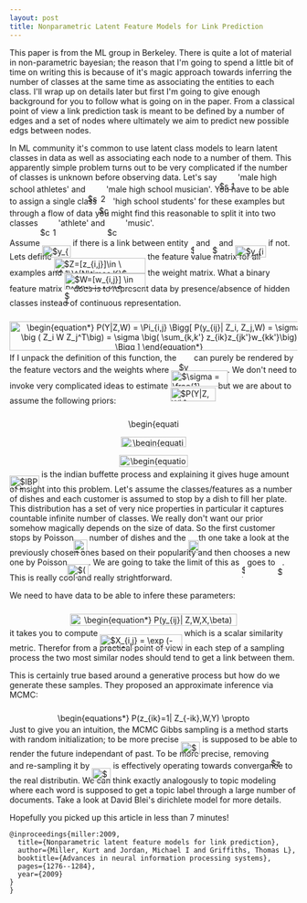 ```yaml
---
layout: post
title: Nonparametric Latent Feature Models for Link Prediction
---
```


This paper is from the ML group in Berkeley.
There is quite a lot of material in non-parametric bayesian;
the reason that I'm going to spend a little bit of time on writing this is because of it's magic approach towards inferring the number of classes at the same time as associating the entities to each class.
I'll wrap up on details later but first I'm going to give enough background for you to follow what is going on in the paper.
From a classical point of view a link prediction task is meant to be defined by a number of edges and a set of nodes where ultimately we aim to predict new possible edgs between nodes.

In ML community it's common to use latent class models to learn latent classes in data as well as associating each node to a number of them.
This apparently simple problem turns out to be very complicated if the number of classes is unknown before observing data. 
Let's say <img alt="$s_1=$" src="https://rawgit.com/dadashkarimi/dadashkarimi.github.io/master/svgs/e63d5448ef61e2fd17edd20e83eeed26.svg?invert_in_darkmode" align="middle" width="32.355015pt" height="14.10255pt" style="position:relative;top:10px"/>'male high school athletes' and <img alt="$s_2=$" src="https://rawgit.com/dadashkarimi/dadashkarimi.github.io/master/svgs/caa80954b35018e0be0ea8d2119017fd.svg?invert_in_darkmode" align="middle" width="32.355015pt" height="14.10255pt" style="position:relative;top:10px"/>'male high school musician'. 
You have to be able to assign a single class <img alt="$c=$" src="https://rawgit.com/dadashkarimi/dadashkarimi.github.io/master/svgs/3318bc78ce112b6761f73b9288905746.svg?invert_in_darkmode" align="middle" width="24.39096pt" height="14.10255pt" style="position:relative;top:10px"/>'high school students' for these examples but through a flow of data you might find this reasonable to split it into two classes <img alt="$c_1=$" src="https://rawgit.com/dadashkarimi/dadashkarimi.github.io/master/svgs/b5cbeca3815c7e70bd9ff3164e0e51ee.svg?invert_in_darkmode" align="middle" width="31.76547pt" height="14.10255pt" style="position:relative;top:10px"/>'athlete' and <img alt="$c_2=$" src="https://rawgit.com/dadashkarimi/dadashkarimi.github.io/master/svgs/3367c6d79b877c913dccd683f3951fb9.svg?invert_in_darkmode" align="middle" width="31.76547pt" height="14.10255pt" style="position:relative;top:10px"/>'music'. 

Assume <img alt="$y_{ij}=1$" src="https://rawgit.com/dadashkarimi/dadashkarimi.github.io/master/svgs/193959917d5e875406dd5eab26c8139e.svg?invert_in_darkmode" align="middle" width="49.665pt" height="21.10812pt" style="position:relative;top:10px"/> if there is a link between entity <img alt="$i$" src="https://rawgit.com/dadashkarimi/dadashkarimi.github.io/master/svgs/77a3b857d53fb44e33b53e4c8b68351a.svg?invert_in_darkmode" align="middle" width="5.642109pt" height="21.60213pt" style="position:relative;top:10px"/> and <img alt="$j$" src="https://rawgit.com/dadashkarimi/dadashkarimi.github.io/master/svgs/36b5afebdba34564d884d347484ac0c7.svg?invert_in_darkmode" align="middle" width="7.6816575pt" height="21.60213pt" style="position:relative;top:10px"/> and <img alt="$y_{i,j}=0$" src="https://rawgit.com/dadashkarimi/dadashkarimi.github.io/master/svgs/67e3ad425f262d5d43ef11d4da43e404.svg?invert_in_darkmode" align="middle" width="53.569065pt" height="21.10812pt" style="position:relative;top:10px"/> if not. 
Lets define <img alt="$Z=[z_{i,j}]\in \{0,1\}^{N\times K}$" src="https://rawgit.com/dadashkarimi/dadashkarimi.github.io/master/svgs/859d4e2097e2da22e1254770851ac6e3.svg?invert_in_darkmode" align="middle" width="160.164345pt" height="27.59823pt" style="position:relative;top:10px"/> the feature value matrix for all examples and <img alt="$W=[w_{i,j}] \in R^{K\times K}$" src="https://rawgit.com/dadashkarimi/dadashkarimi.github.io/master/svgs/daa1032b51643b282c7bcad307157bbf.svg?invert_in_darkmode" align="middle" width="142.389885pt" height="27.59823pt" style="position:relative;top:10px"/> the weight matrix.
What a binary feature matrix <img alt="$Z$" src="https://rawgit.com/dadashkarimi/dadashkarimi.github.io/master/svgs/5b51bd2e6f329245d425b8002d7cf942.svg?invert_in_darkmode" align="middle" width="12.351075pt" height="22.38192pt" style="position:relative;top:10px"/> does is to represent data by presence/absence of hidden classes instead of continuous representation.
<p align="center"><img alt="\begin{equation*}&#10;P(Y|Z,W) = \Pi_{i,j} \Bigg[ P(y_{ij}| Z_i, Z_j,W) = \sigma \big ( Z_i W Z_j^T\big) = \sigma \big( \sum_{k,k'} z_{ik}z_{jk'}w_{kk'}\big) \Bigg ]&#10;\end{equation*}" src="https://rawgit.com/dadashkarimi/dadashkarimi.github.io/master/svgs/955edbc0b2eb83e8fc2d93a66ca13a71.svg?invert_in_darkmode" align="middle" width="523.52355pt" height="50.765715pt" style="position:relative;top:10px"/></p>

If I unpack the definition of this function, the <img alt="$y_{i,j}$" src="https://rawgit.com/dadashkarimi/dadashkarimi.github.io/master/svgs/782a78d8c11a2145d873d3bc48870864.svg?invert_in_darkmode" align="middle" width="22.634205pt" height="14.10255pt" style="position:relative;top:10px"/> can purely be rendered by the feature vectors and the weights where <img alt="$\sigma = \frac{1}{1+\exp (-x)}$" src="https://rawgit.com/dadashkarimi/dadashkarimi.github.io/master/svgs/9eaa22a843a8020f1a347b764412b390.svg?invert_in_darkmode" align="middle" width="98.448075pt" height="27.72033pt" style="position:relative;top:10px"/>.
We don't need to invoke very complicated ideas to estimate <img alt="$P(Y|Z,W)$" src="https://rawgit.com/dadashkarimi/dadashkarimi.github.io/master/svgs/e1ce5fa1d74b30b52d79c04d7177e556.svg?invert_in_darkmode" align="middle" width="79.726185pt" height="24.56553pt" style="position:relative;top:10px"/> but we are about to assume the following priors:
<p align="center"><img alt="\begin{equation*}&#10;Z \sim IBP(\alpha) &#10;\end{equation*}" src="https://rawgit.com/dadashkarimi/dadashkarimi.github.io/master/svgs/18c63f10b9a4ddca28b1e6bc16712caf.svg?invert_in_darkmode" align="middle" width="92.033205pt" height="16.376943pt" style="position:relative;top:10px"/></p>
<p align="center"><img alt="\begin{equation*}&#10;w_{kk'} \sim N(0,\delta^2_w) &#10;\end{equation*}" src="https://rawgit.com/dadashkarimi/dadashkarimi.github.io/master/svgs/4a56963c4a4f9bfe3637530d80b56ac5.svg?invert_in_darkmode" align="middle" width="114.4803pt" height="18.269295pt" style="position:relative;top:10px"/></p>
<p align="center"><img alt="\begin{equation*}&#10;y_{ij} \sim \delta(Z_iWZ_j^T)&#10;\end{equation*}" src="https://rawgit.com/dadashkarimi/dadashkarimi.github.io/master/svgs/5568287b2ca605e21e193a3d04493aea.svg?invert_in_darkmode" align="middle" width="119.228505pt" height="20.913915pt" style="position:relative;top:10px"/></p>

<img alt="$IBP(.)$" src="https://rawgit.com/dadashkarimi/dadashkarimi.github.io/master/svgs/cf8b75d677c758fa8caf59ef55c91a57.svg?invert_in_darkmode" align="middle" width="51.820065pt" height="24.56553pt" style="position:relative;top:10px"/> is the indian buffette process and explaining it gives huge amount of insight into this problem.
Let's assume the classes/features as a number of dishes and each customer is assumed to stop by a dish to fill her plate. 
This distribution has a set of very nice properties in particular it captures countable infinite number of classes.
We really don't want our prior somehow magically depends on the size of data.
So the first customer stops by Poisson<img alt="$(\alpha)$" src="https://rawgit.com/dadashkarimi/dadashkarimi.github.io/master/svgs/38f17d4708f8ad119c90e54b43954d60.svg?invert_in_darkmode" align="middle" width="23.2749pt" height="24.56553pt" style="position:relative;top:10px"/> number of dishes and the <img alt="$i-$" src="https://rawgit.com/dadashkarimi/dadashkarimi.github.io/master/svgs/7b7ccf0dc7f33e23877ead84bb57af55.svg?invert_in_darkmode" align="middle" width="18.379845pt" height="21.60213pt" style="position:relative;top:10px"/>th one take a look at the previously chosen ones based on their popularity and then chooses a new one by Poisson<img alt="$(\alpha/i)$" src="https://rawgit.com/dadashkarimi/dadashkarimi.github.io/master/svgs/a4ad10c795082c8b01669762c3919e17.svg?invert_in_darkmode" align="middle" width="37.10553pt" height="24.56553pt" style="position:relative;top:10px"/>.
We are going to take the limit of this as <img alt="$i$" src="https://rawgit.com/dadashkarimi/dadashkarimi.github.io/master/svgs/77a3b857d53fb44e33b53e4c8b68351a.svg?invert_in_darkmode" align="middle" width="5.642109pt" height="21.60213pt" style="position:relative;top:10px"/> goes to <img alt="$\infinity$" src="https://rawgit.com/dadashkarimi/dadashkarimi.github.io/master/svgs/e0c07b834cc98cd01db854cdce833d2d.svg?invert_in_darkmode" align="middle" width="8.1885045pt" height="14.10255pt" style="position:relative;top:10px"/>.
This is really cool and really strightforward. 

We need to have data to be able to infere these parameters:
<p align="center"><img alt="\begin{equation*}&#10; P(y_{ij}| Z,W,X,\beta) = \sigma \big ( Z_i W Z_j^T + \beta^T X_{ij} \big) &#10;\end{equation*}" src="https://rawgit.com/dadashkarimi/dadashkarimi.github.io/master/svgs/6170744f6ba3a56c8f93a068152b977b.svg?invert_in_darkmode" align="middle" width="291.73155pt" height="20.913915pt" style="position:relative;top:10px"/></p>

it takes you to compute <img alt="$X_{i,j} = \exp (-d(i,j))$" src="https://rawgit.com/dadashkarimi/dadashkarimi.github.io/master/svgs/21307b65cad84cae9442087ddc854d77.svg?invert_in_darkmode" align="middle" width="143.386485pt" height="24.56553pt" style="position:relative;top:10px"/> which is a scalar similarity metric. 
Therefor from a practical point of view in each step of a sampling process the two most similar nodes should tend to get a link between them. 

This is certainly true based around a generative process but how do we generate these samples.
They proposed an approximate inference via MCMC:
<p align="center"><img alt="\begin{equations*}&#10;P(z_{ik}=1| Z_{-ik},W,Y) \propto P(Y|z_{ik}=1,Z_{-ik},W)&#10;\end{equations*}" src="https://rawgit.com/dadashkarimi/dadashkarimi.github.io/master/svgs/2c2ca4e05835e160ee94bab2c00b3772.svg?invert_in_darkmode" align="middle" width="337.4976pt" height="16.376943pt" style="position:relative;top:10px"/></p> 
Just to give you an intuition, the MCMC Gibbs sampling is a method starts with random initialization; 
to be more precise <img alt="$Z_{-ik}$" src="https://rawgit.com/dadashkarimi/dadashkarimi.github.io/master/svgs/5e106c28ccbc3936410489fe9da8d97a.svg?invert_in_darkmode" align="middle" width="33.287595pt" height="22.38192pt" style="position:relative;top:10px"/> is supposed to be able to render the future independant of past.
To be more precise, removing <img alt="$z_{ik}$" src="https://rawgit.com/dadashkarimi/dadashkarimi.github.io/master/svgs/e444b929a98b82edf6fd7171777f06bf.svg?invert_in_darkmode" align="middle" width="19.48848pt" height="14.10255pt" style="position:relative;top:10px"/> and re-sampling it by <img alt="$Z_{-ik}$" src="https://rawgit.com/dadashkarimi/dadashkarimi.github.io/master/svgs/5e106c28ccbc3936410489fe9da8d97a.svg?invert_in_darkmode" align="middle" width="33.287595pt" height="22.38192pt" style="position:relative;top:10px"/> is effectively operating towards convergance to the real distributin.
We can think exactly analogously to topic modeling where each word is supposed to get a topic label through a large number of documents. 
Take a look at David Blei's dirichlete model for more details.

Hopefully you  picked up this article in less than 7 minutes!

```
@inproceedings{miller:2009,
  title={Nonparametric latent feature models for link prediction},
  author={Miller, Kurt and Jordan, Michael I and Griffiths, Thomas L},
  booktitle={Advances in neural information processing systems},
  pages={1276--1284},
  year={2009}
}
}
``` 

